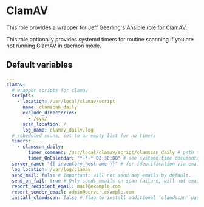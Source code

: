 # ClamAV
This role provides a wrapper for [Jeff Geerling's Ansible role for ClamAV](https://github.com/geerlingguy/ansible-role-clamav).

This role optionally provides systemd timers for routine scanning if you are not running ClamAV in daemon mode.

<!--TOC-->
<!--ENDTOC-->

<!--ROLEVARS-->
## Default variables
```yaml
---
clamav:
  # wrapper scripts for clamav
  scripts:
    - location: /usr/local/clamav/script
      name: clamscan_daily
      exclude_directories:
        - /sys/
      scan_location: /
      log_name: clamav_daily.log
  # scheduled scans, set to an empty list for no timers
  timers:
    - clamscan_daily:
        timer_command: /usr/local/clamav/script/clamscan_daily # path to clamscan wrapper script, ensure it is defined in clamav.scripts
        timer_OnCalendar: "*-*-* 02:30:00" # see systemd.time documentation - https://www.freedesktop.org/software/systemd/man/latest/systemd.time.html#Calendar%20Events
  server_name: "{{ inventory_hostname }}" # for identification via email, defaults to Ansible inventory name.
  log_location: /var/log/clamav
  send_mail: false # Important: will not send any emails by default.
  send_on_fail: true # Only sends emails on scan failure, will not email for successful scans.
  report_recipient_email: mail@example.com
  report_sender_email: admin@server.example.com
  install_clamdscan: false # flag to install additional 'clamdscan' package

```

<!--ENDROLEVARS-->
